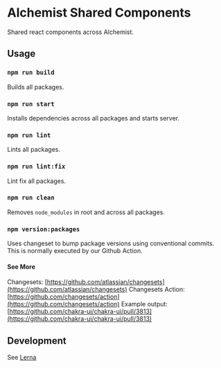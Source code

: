 # Alchemist Shared Components

Shared react components across Alchemist.

## Usage

### `npm run build`

Builds all packages.

### `npm run start`

Installs dependencies across all packages and starts server.

### `npm run lint`

Lints all packages.

### `npm run lint:fix`

Lint fix all packages.

### `npm run clean`

Removes `node_modules` in root and across all packages.

### `npm version:packages`

Uses changeset to bump package versions using conventional commits.
This is normally executed by our Github Action.

#### See More

Changesets: [https://github.com/atlassian/changesets](https://github.com/atlassian/changesets)
Changesets Action: [https://github.com/changesets/action](https://github.com/changesets/action)
Example output: [https://github.com/chakra-ui/chakra-ui/pull/3813](https://github.com/chakra-ui/chakra-ui/pull/3813)

## Development

See [Lerna](https://github.com/lerna/lerna#getting-started)
